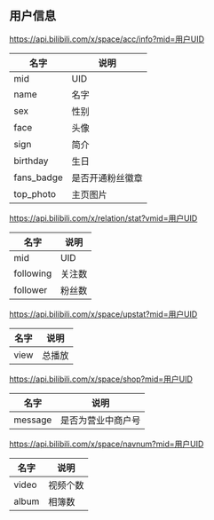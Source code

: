 ## 用户信息

https://api.bilibili.com/x/space/acc/info?mid=用户UID

|名字|说明|
|----|----|
|mid|UID|
|name|名字|
|sex|性别|
|face|头像|
|sign|简介|
|birthday|生日|
|fans_badge|是否开通粉丝徽章|
|top_photo|主页图片|

https://api.bilibili.com/x/relation/stat?vmid=用户UID

|名字|说明|
|----|----|
|mid|UID|
|following|关注数|
|follower|粉丝数|

https://api.bilibili.com/x/space/upstat?mid=用户UID

|名字|说明|
|----|----|
|view|总播放|

https://api.bilibili.com/x/space/shop?mid=用户UID

|名字|说明|
|----|----|
|message|是否为营业中商户号|

https://api.bilibili.com/x/space/navnum?mid=用户UID

|名字|说明|
|----|----|
|video|视频个数|
|album|相簿数|
